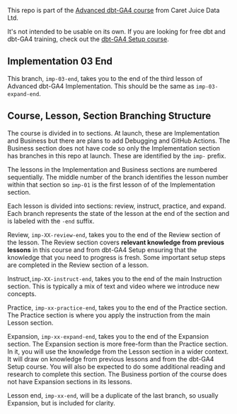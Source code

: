 This repo is part of the [Advanced dbt-GA4 course](https://caretjuice.com/courses/advanced-dbt-ga4/) from Caret Juice Data Ltd.

It's not intended to be usable on its own. If you are looking for free dbt and dbt-GA4 training, check out the [dbt-GA4 Setup course](https://caretjuice.com/courses/intro-to-dbt-ga4-on-demand/).

## Implementation 03 End

This branch, `imp-03-end`, takes you to the end of the third lesson of Advanced dbt-GA4 Implementation. This should be the same as `imp-03-expand-end`.

## Course, Lesson, Section Branching Structure

The course is divided in to sections. At launch, these are Implementation and Business but there are plans to add Debugging and GitHub Actions. The Business section does not have code so only the Implementation section has branches in this repo at launch. These are identified by the `imp-` prefix.

The lessons in the Implementation and Business sections are numbered sequentially. The middle number of the branch identifies the lesson number within that section so `imp-01` is the first lesson of of the Implementation section.

Each lesson is divided into sections: review, instruct, practice, and expand. Each branch represents the state of the lesson at the end of the section and is labeled with the `-end` suffix.

Review, `imp-XX-review-end`, takes you to the end of the Review section of the lesson. The Review section covers **relevant knowledge from previous lessons** in this course and from dbt-GA4 Setup ensuring that the knowledge that you need to progress is fresh. Some important setup steps are completed in the Review section of a lesson.

Instruct,`imp-XX-instruct-end`, takes you to the end of the main Instruction section. This is typically a mix of text and video where we introduce new concepts.

Practice, `imp-xx-practice-end`, takes you to the end of the Practice section. The Practice section is where you apply the instruction from the main Lesson section.

Expansion, `imp-xx-expand-end`, takes you to the end of the Expansion section. The Expansion section is more free-form than the Practice section. In it, you will use the knowledge from the Lesson section in a wider context. It will draw on knowledge from previous lessons and from the dbt-GA4 Setup course. You will also be expected to do some additional reading and research to complete this section. The Business portion of the course does not have Expansion sections in its lessons.

Lesson end, `imp-xx-end`, will be a duplicate of the last branch, so usually Expansion, but is included for clarity.